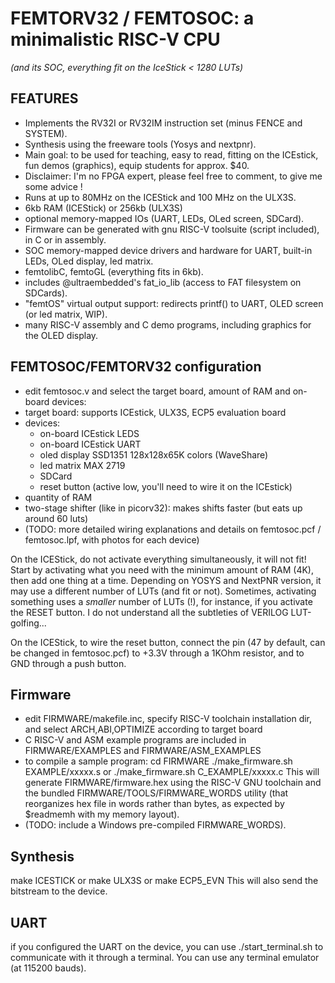FEMTORV32 / FEMTOSOC: a minimalistic RISC-V CPU 
===============================================

_(and its SOC, everything fit on the IceStick < 1280 LUTs)_
 

FEATURES
--------

- Implements the RV32I or RV32IM instruction set (minus FENCE and SYSTEM).
- Synthesis using the freeware tools (Yosys and nextpnr).    
- Main goal: to be used for teaching, easy to read, fitting on the ICEstick, 
      fun demos (graphics), equip students for approx. $40.
- Disclaimer: I'm no FPGA expert, please feel free to comment, to
      give me some advice !
- Runs at up to 80MHz on the ICEStick and 100 MHz on the ULX3S.
- 6kb RAM (ICEStick) or 256kb (ULX3S)
- optional memory-mapped IOs (UART, LEDs, OLed screen, SDCard). 
- Firmware can be generated with gnu RISC-V toolsuite (script included), in C or in assembly.
- SOC memory-mapped device drivers and hardware for UART, built-in LEDs, OLed display, led matrix.
- femtolibC, femtoGL (everything fits in 6kb).
- includes @ultraembedded's fat_io_lib (access to FAT filesystem on SDCards).
- "femtOS" virtual output support: redirects printf() to UART, OLED screen (or led matrix, WIP).
- many RISC-V assembly and C demo programs, including graphics for the OLED display.

FEMTOSOC/FEMTORV32 configuration
--------------------------------

- edit femtosoc.v and select the target board, amount of RAM and on-board devices:
- target board: supports ICEstick, ULX3S, ECP5 evaluation board
- devices: 
   - on-board ICEstick LEDS
   - on-board ICEstick UART
   - oled display SSD1351 128x128x65K colors (WaveShare)
   - led matrix MAX 2719
   - SDCard
   - reset button (active low, you'll need to wire it on the ICEstick)
- quantity of RAM
- two-stage shifter (like in picorv32): makes shifts faster (but eats up around 60 luts)
- (TODO: more detailed wiring explanations and details on
     femtosoc.pcf / femtosoc.lpf, with photos for each device)
    
On the ICEStick, do not activate everything simultaneously, it will not fit!
Start by activating what you need with the minimum amount of RAM (4K),
then add one thing at a time. Depending on YOSYS and NextPNR version,
it may use a different number of LUTs (and fit or not). Sometimes,
activating something uses a *smaller* number of LUTs (!), for instance,
if you activate the RESET button. I do not understand all the subtleties of VERILOG LUT-golfing...

On the ICEStick, to wire the reset button, connect the pin (47 by default, can be changed in femtosoc.pcf)
to +3.3V through a 1KOhm resistor, and to GND through a push button.

Firmware
--------

- edit FIRMWARE/makefile.inc, specify RISC-V toolchain installation dir, and
       select ARCH,ABI,OPTIMIZE according to target board
- C RISC-V and ASM example programs are included in FIRMWARE/EXAMPLES and FIRMWARE/ASM_EXAMPLES
- to compile a sample program:
        cd FIRMWARE
	./make_firmware.sh EXAMPLE/xxxxx.s   or ./make_firmware.sh C_EXAMPLE/xxxxx.c 
  This will generate FIRMWARE/firmware.hex using the RISC-V GNU
  toolchain and the bundled FIRMWARE/TOOLS/FIRMWARE_WORDS utility
   (that reorganizes hex file in words rather than bytes, as
   expected by $readmemh with my memory layout).
- (TODO: include a Windows pre-compiled FIRMWARE_WORDS).

Synthesis
---------

make ICESTICK or make ULX3S or make ECP5_EVN
This will also send the bitstream to the device.
    
UART
----

if you configured the UART on the device, you can use ./start_terminal.sh to 
communicate with it through a terminal.
You can use any terminal emulator (at 115200 bauds).
    
